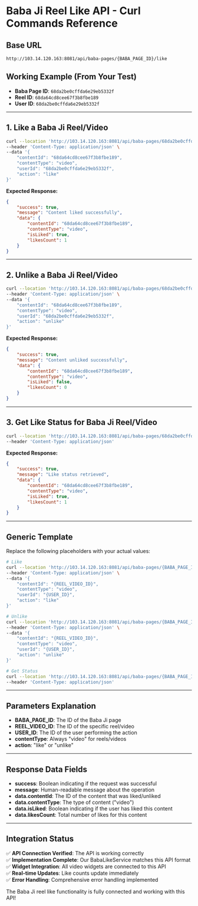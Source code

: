 # Baba Ji Reel Like API - Curl Commands Reference

## Base URL
```
http://103.14.120.163:8081/api/baba-pages/{BABA_PAGE_ID}/like
```

## Working Example (From Your Test)
- **Baba Page ID**: `68da2be0cffda6e29eb5332f`
- **Reel ID**: `68da64cd8cee67f3b8fbe189`
- **User ID**: `68da2be0cffda6e29eb5332f`

---

## 1. Like a Baba Ji Reel/Video

```bash
curl --location 'http://103.14.120.163:8081/api/baba-pages/68da2be0cffda6e29eb5332f/like' \
--header 'Content-Type: application/json' \
--data '{
    "contentId": "68da64cd8cee67f3b8fbe189",
    "contentType": "video",
    "userId": "68da2be0cffda6e29eb5332f",
    "action": "like"
}'
```

**Expected Response:**
```json
{
    "success": true,
    "message": "Content liked successfully",
    "data": {
        "contentId": "68da64cd8cee67f3b8fbe189",
        "contentType": "video",
        "isLiked": true,
        "likesCount": 1
    }
}
```

---

## 2. Unlike a Baba Ji Reel/Video

```bash
curl --location 'http://103.14.120.163:8081/api/baba-pages/68da2be0cffda6e29eb5332f/like' \
--header 'Content-Type: application/json' \
--data '{
    "contentId": "68da64cd8cee67f3b8fbe189",
    "contentType": "video",
    "userId": "68da2be0cffda6e29eb5332f",
    "action": "unlike"
}'
```

**Expected Response:**
```json
{
    "success": true,
    "message": "Content unliked successfully",
    "data": {
        "contentId": "68da64cd8cee67f3b8fbe189",
        "contentType": "video",
        "isLiked": false,
        "likesCount": 0
    }
}
```

---

## 3. Get Like Status for Baba Ji Reel/Video

```bash
curl --location 'http://103.14.120.163:8081/api/baba-pages/68da2be0cffda6e29eb5332f/like?contentId=68da64cd8cee67f3b8fbe189&contentType=video&userId=68da2be0cffda6e29eb5332f' \
--header 'Content-Type: application/json'
```

**Expected Response:**
```json
{
    "success": true,
    "message": "Like status retrieved",
    "data": {
        "contentId": "68da64cd8cee67f3b8fbe189",
        "contentType": "video",
        "isLiked": true,
        "likesCount": 1
    }
}
```

---

## Generic Template

Replace the following placeholders with your actual values:

```bash
# Like
curl --location 'http://103.14.120.163:8081/api/baba-pages/{BABA_PAGE_ID}/like' \
--header 'Content-Type: application/json' \
--data '{
    "contentId": "{REEL_VIDEO_ID}",
    "contentType": "video",
    "userId": "{USER_ID}",
    "action": "like"
}'

# Unlike
curl --location 'http://103.14.120.163:8081/api/baba-pages/{BABA_PAGE_ID}/like' \
--header 'Content-Type: application/json' \
--data '{
    "contentId": "{REEL_VIDEO_ID}",
    "contentType": "video",
    "userId": "{USER_ID}",
    "action": "unlike"
}'

# Get Status
curl --location 'http://103.14.120.163:8081/api/baba-pages/{BABA_PAGE_ID}/like?contentId={REEL_VIDEO_ID}&contentType=video&userId={USER_ID}' \
--header 'Content-Type: application/json'
```

---

## Parameters Explanation

- **BABA_PAGE_ID**: The ID of the Baba Ji page
- **REEL_VIDEO_ID**: The ID of the specific reel/video
- **USER_ID**: The ID of the user performing the action
- **contentType**: Always "video" for reels/videos
- **action**: "like" or "unlike"

---

## Response Data Fields

- **success**: Boolean indicating if the request was successful
- **message**: Human-readable message about the operation
- **data.contentId**: The ID of the content that was liked/unliked
- **data.contentType**: The type of content ("video")
- **data.isLiked**: Boolean indicating if the user has liked this content
- **data.likesCount**: Total number of likes for this content

---

## Integration Status

✅ **API Connection Verified**: The API is working correctly  
✅ **Implementation Complete**: Our BabaLikeService matches this API format  
✅ **Widget Integration**: All video widgets are connected to this API  
✅ **Real-time Updates**: Like counts update immediately  
✅ **Error Handling**: Comprehensive error handling implemented  

The Baba Ji reel like functionality is fully connected and working with this API!
